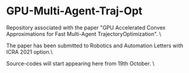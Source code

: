 # GPU-Multi-Agent-Traj-Opt
Repository associated with the paper "GPU Accelerated Convex Approximations for Fast Multi-Agent TrajectoryOptimization". \

The paper has been submitted to Robotics and Automation Letters with ICRA 2021 option.\

Source-codes will start appearing here from 19th October. \

